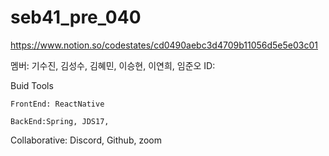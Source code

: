 # seb41_pre_040

https://www.notion.so/codestates/cd0490aebc3d4709b11056d5e5e03c01

멤버: 기수진, 김성수, 김혜민, 이승현, 이연희, 임준오
ID: 

Buid Tools
    
    FrontEnd: ReactNative
    
    BackEnd:Spring, JDS17, 


Collaborative: Discord, Github, zoom
